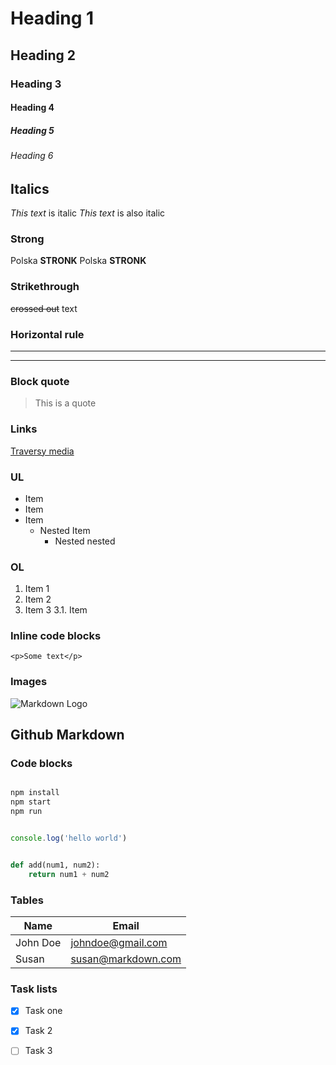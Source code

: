 <!--Headings-->
# Heading 1
## Heading 2
### Heading 3
#### Heading 4
##### Heading 5
###### Heading 6

## Italics
*This text* is italic
_This text_ is also italic

### Strong
Polska **STRONK**
Polska __STRONK__

### Strikethrough

~~crossed out~~ text

### Horizontal rule
---
____

### Block quote
>This is a quote


### Links
[Traversy media](www.traversymedia.com "Title")

### UL
* Item
* Item
* Item
    * Nested Item
        * Nested nested

### OL
1. Item 1
2. Item 2
3. Item 3
    3.1. Item 

### Inline code blocks
`<p>Some text</p>`

### Images
![Markdown Logo](https://markdown-here.com/img/icon256.png)

## Github Markdown

### Code blocks

```bash

npm install 
npm start
npm run

```

```javascript

console.log('hello world')

```

```python

def add(num1, num2):
    return num1 + num2

```

### Tables

| Name     | Email                  |
| -------- | ---------------------- |
| John Doe | johndoe@gmail.com      |
| Susan   | susan@markdown.com |

### Task lists
* [x] Task one
* [x] Task 2
* [ ] Task 3



